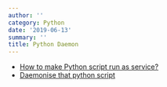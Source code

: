```yaml
---
author: ''
category: Python
date: '2019-06-13'
summary: ''
title: Python Daemon
---
```


* [How to make Python script run as service?](https://stackoverflow.com/questions/16420092/how-to-make-python-script-run-as-service/16420472)
* [Daemonise that python script](https://thingsmatic.com/2016/06/18/daemonize-that-python-script/)



